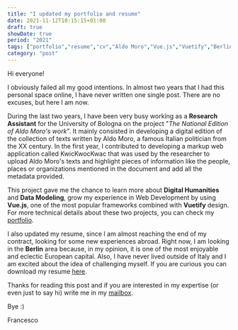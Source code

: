 ```yaml
---
title: "I updated my portfolio and resume"
date: 2021-11-12T10:15:15+01:00
draft: true
showDate: true
period: "2021"
tags: ["portfolio","resume","cv","Aldo Moro","Vue.js","Vuetify","Berlin","web development"]
category: "post"
---
```


Hi everyone! 

I obviously failed all my good intentions. In almost two years that I had this personal space online, I have never written one single post. There are no excuses, but here I am now.

During the last two years, I have been very busy working as a **Research Assistant** for the University of Bologna on the project "*The National Edition of Aldo Moro's work*". It mainly consisted in developing a digital edition of the collection of texts written by Aldo Moro, a famous Italian politician from the XX century. In the first year, I contributed to developing a markup web application called KwicKwocKwac that was used by the researcher to upload Aldo Moro's texts and highlight pieces of information like the people, places or organizations mentioned in the document and add all the metadata provided. 

This project gave me the chance to learn more about **Digital Humanities** and **Data Modeling**, grow my experience in Web Development by using **Vue.js**, one of the most popular frameworks combined with **Vuetify** design. For more technical details about these two projects, you can check my [portfolio](/portfolio).

I also updated my resume, since I am almost reaching the end of my contract, looking for some new experiences abroad. Right now, I am looking in the **Berlin** area because, in my opinion, it is one of the most enjoyable and eclectic European capital. Also, I have never lived outside of Italy and I am excited about the idea of challenging myself. If you are curious you can download my resume [here](/FrancescoPaolucciResume.pdf).

Thanks for reading this post and if you are interested in my expertise (or even just to say hi) write me in my [mailbox](/contact). 

Bye :)

Francesco